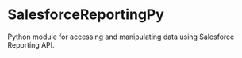 # SalesforceReportingPy
Python module for accessing and manipulating data using Salesforce Reporting API.
